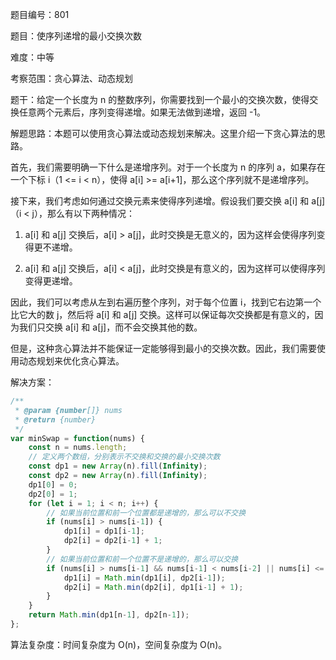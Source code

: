 题目编号：801

题目：使序列递增的最小交换次数

难度：中等

考察范围：贪心算法、动态规划

题干：给定一个长度为 n 的整数序列，你需要找到一个最小的交换次数，使得交换任意两个元素后，序列变得递增。如果无法做到递增，返回 -1。

解题思路：本题可以使用贪心算法或动态规划来解决。这里介绍一下贪心算法的思路。

首先，我们需要明确一下什么是递增序列。对于一个长度为 n 的序列 a，如果存在一个下标 i（1 <= i < n），使得 a[i] >= a[i+1]，那么这个序列就不是递增序列。

接下来，我们考虑如何通过交换元素来使得序列递增。假设我们要交换 a[i] 和 a[j]（i < j），那么有以下两种情况：

1. a[i] 和 a[j] 交换后，a[i] > a[j]，此时交换是无意义的，因为这样会使得序列变得更不递增。

2. a[i] 和 a[j] 交换后，a[i] < a[j]，此时交换是有意义的，因为这样可以使得序列变得更递增。

因此，我们可以考虑从左到右遍历整个序列，对于每个位置 i，找到它右边第一个比它大的数 j，然后将 a[i] 和 a[j] 交换。这样可以保证每次交换都是有意义的，因为我们只交换 a[i] 和 a[j]，而不会交换其他的数。

但是，这种贪心算法并不能保证一定能够得到最小的交换次数。因此，我们需要使用动态规划来优化贪心算法。

解决方案：

```javascript
/**
 * @param {number[]} nums
 * @return {number}
 */
var minSwap = function(nums) {
    const n = nums.length;
    // 定义两个数组，分别表示不交换和交换的最小交换次数
    const dp1 = new Array(n).fill(Infinity);
    const dp2 = new Array(n).fill(Infinity);
    dp1[0] = 0;
    dp2[0] = 1;
    for (let i = 1; i < n; i++) {
        // 如果当前位置和前一个位置都是递增的，那么可以不交换
        if (nums[i] > nums[i-1]) {
            dp1[i] = dp1[i-1];
            dp2[i] = dp2[i-1] + 1;
        }
        // 如果当前位置和前一个位置不是递增的，那么可以交换
        if (nums[i] > nums[i-1] && nums[i-1] < nums[i-2] || nums[i] <= nums[i-1] && nums[i-1] >= nums[i-2]) {
            dp1[i] = Math.min(dp1[i], dp2[i-1]);
            dp2[i] = Math.min(dp2[i], dp1[i-1] + 1);
        }
    }
    return Math.min(dp1[n-1], dp2[n-1]);
};
```

算法复杂度：时间复杂度为 O(n)，空间复杂度为 O(n)。